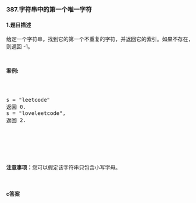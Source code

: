### 387.字符串中的第一个唯一字符

#### 1.题目描述

<p>给定一个字符串，找到它的第一个不重复的字符，并返回它的索引。如果不存在，则返回 -1。</p><br/><p><strong>案例:</strong></p><br/><pre><br/>s = &quot;leetcode&quot;<br/>返回 0.<br/>s = &quot;loveleetcode&quot;,<br/>返回 2.<br/></pre><br/><p>&nbsp;</p><br/><p><strong>注意事项：</strong>您可以假定该字符串只包含小写字母。</p><br/>

#### c答案

```c

